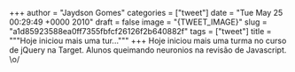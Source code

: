 
+++
author = "Jaydson Gomes"
categories = ["tweet"]
date = "Tue May 25 00:29:49 +0000 2010"
draft = false
image = "{TWEET_IMAGE}"
slug = "a1d85923588ea0ff7355fbfcf26126f2b640882f"
tags = ["tweet"]
title = """Hoje iniciou mais uma tur..."""
+++
Hoje iniciou mais uma turma no curso de jQuery na Target. Alunos queimando neuronios na revisão de Javascript. \o/
